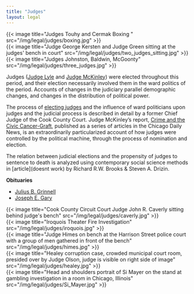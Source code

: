 ```yaml
---
title: "Judges"
layout: legal
---
```


<section class="section">
  <div class="tiles">
    <div class="tile is-ancestor has-text-centered">
      <div class="tile">
        {{< image title="Judges Touhy and Cermak Boxing " src="/img/legal/judges/boxing.jpg" >}}
      </div>
      <div class="tile">
        {{< image title="Judge George Kersten and Judge Green sitting at the judges' bench in court" src="/img/legal/judges/two_judges_sitting.jpg" >}}
      </div>
      <div class="tile">
        {{< image title="Judges Johnston, Baldwin, McGoonty" src="/img/legal/judges/three_judges.jpg" >}}
      </div>
    </div>
  </div>
</section>

Judges ([Judge Lyle](/historical/timeline/1921/151/) and [Judge McKinley](/historical/timeline/1912/147/)) were elected throughout this period, and their election necessarily involved them in the ward politics of the period. Accounts of changes in the judiciary parallel demographic changes, and changes in the distribution of political power.

The process of [electing judges](/img/legal/judges/jclc462-469.pdf) and the influence of ward politicians upon judges and the judicial process is described in detail by a former Chief Judge of the Cook County Court. Judge McKinley’s report, [Crime and the Civic Cancer-Graft](/pubs/graft/), published as a series of articles in the Chicago Daily News, is an extraordinarily particularized account of how judges were controlled by the political machine, through the process of nomination and election.

The relation between judicial elections and the propensity of judges to sentence to death is analyzed using contemporary social science methods in [article](doesnt work) by Richard R.W. Brooks & Steven A. Drizin.

**Obituaries**

- [Julius B. Grinnell](/legal/grinnell/)
- [Joseph E. Gary](/crimes/haymarket/newspaper/garydies/)


<section class="section">
  <div class="tiles">
    <div class="tile is-ancestor has-text-centered">
      <div class="tile">
        {{< image title="Cook County Circuit Court Judge John R. Caverly sitting behind judge's bench" src="/img/legal/judges/caverly.jpg" >}}
      </div>
      <div class="tile">
        {{< image title="Iroquois Theater Fire Investigation" src="/img/legal/judges/iroquois.jpg" >}}
      </div>
      <div class="tile">
        {{< image title="Judge Himes on bench at the Harrison Street police court with a group of men gathered in front of the bench" src="/img/legal/judges/himes.jpg" >}}
      </div>
    </div>
  </div>
</section>

<section class="section">
  <div class="tiles">
    <div class="tile is-ancestor has-text-centered">
      <div class="tile">
        {{< image title="Healey corruption case, crowded municipal court room, presided over by Judge Olson, judge is visible on right side of image" src="/img/legal/judges/healey.jpg" >}}
      </div>
      <div class="tile">
        {{< image title="Head and shoulders portrait of Si Mayer on the stand at gambling investigation in a room in Chicago, Illinois" src="/img/legal/judges/Si_Mayer.jpg" >}}
      </div>
    </div>
  </div>
</section>